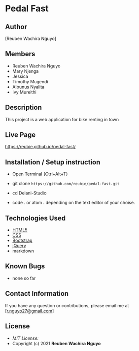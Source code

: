 # Pedal Fast

## Author

[Reuben Wachira Nguyo]

## Members
* Reuben Wachira Nguyo
* Mary Njenga
* Jessica
* Timothy Mugendi
* Albunus Nyalita
* Ivy Mureithi

## Description

This project is a web application for bike renting in town


## Live Page 
https://reubie.github.io/pedal-fast/


## Installation / Setup instruction
* Open Terminal {Ctrl+Alt+T}

* git clone ```https://github.com/reubie/pedal-fast.git```

* cd Delani-Studio

* code . or atom . depending on the text editor of your choise.

## Technologies Used

* [HTML5](https://github.com/topics/html5)
* [CSS](https://github.com/topics/css3)
* [Bootstrap](https://github.com/topics/bootstrap)
* [jQuery](https://github.com/topics/javascript)
* markdown

## Known Bugs
* none so far

## Contact Information 

If you have any question or contributions, please email me at [r.nguyo27@gmail.com]

## License
* *MIT License:*
* Copyright (c) 2021 **Reuben Wachira Nguyo**

